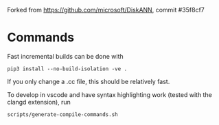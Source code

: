 Forked from https://github.com/microsoft/DiskANN, commit #35f8cf7


# Commands
Fast incremental builds can be done with
```
pip3 install --no-build-isolation -ve .
```
If you only change a .cc file, this should be relatively fast.

To develop in vscode and have syntax highlighting work (tested with the clangd extension), run
```
scripts/generate-compile-commands.sh
```
